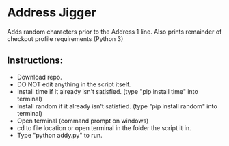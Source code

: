 # Address Jigger
Adds random characters prior to the Address 1 line. Also prints remainder of checkout profile requirements
(Python 3)

## Instructions:
* Download repo.
* DO NOT edit anything in the script itself.
* Install time if it already isn't satisfied. (type "pip install time" into terminal)
* Install random if it already isn't satisfied. (type "pip install random" into terminal)
* Open terminal (command prompt on windows)
* cd to file location or open terminal in the folder the script it in.
* Type "python addy.py" to run.
